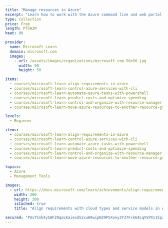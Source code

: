 ```yaml
---
title: "Manage resources in Azure"
excerpt: "Learn how to work with the Azure command line and web portal to create, manage, and control cloud based resources."
type: collection
price: Free
length: PT5H2M
heat: 80

provider:
  name: Microsoft Learn
  domain: microsoft.com
  images:
    - url: /assets/images/organizations/microsoft.com-50x50.jpg
      width: 50
      height: 50

items:
  - courses/microsoft-learn-align-requirements-in-azure
  - courses/microsoft-learn-control-azure-services-with-cli
  - courses/microsoft-learn-automate-azure-tasks-with-powershell
  - courses/microsoft-learn-predict-costs-and-optimize-spending
  - courses/microsoft-learn-control-and-organize-with-resource-manager
  - courses/microsoft-learn-move-azure-resources-to-another-resource-group

levels:
  - Beginner

items:
  - courses/microsoft-learn-align-requirements-in-azure
  - courses/microsoft-learn-control-azure-services-with-cli
  - courses/microsoft-learn-automate-azure-tasks-with-powershell
  - courses/microsoft-learn-predict-costs-and-optimize-spending
  - courses/microsoft-learn-control-and-organize-with-resource-manager
  - courses/microsoft-learn-move-azure-resources-to-another-resource-group

topics:
  - Azure
  - Management Tools

images:
  - url: https://docs.microsoft.com/learn/achievements/align-requirements-in-azure-social.png
    width: 200
    height: 200
    isCached: true
    title: "Align requirements with cloud types and service models in Azure"

secured: "PUvTSnb4y5WFZ9qoLKaiexdS2xuW4wipNZ9P5Xony3Y37Fck64LqVSPXs15pZ3d+3p4ld1yCk/1HGY512iKPelvcNbyO6+fJaQdF2Xew7XNbKgYIGI1WYRID4Sf7JhEbXWbA+ozs2OgvhccgKihkyeuRE6jmWv5dFvKdqloMLbhEtCOV26/1KnZCJZEFyUCB5zs8VLQLXbBfoVp9hxbx3WqsKMV3lla9tljLMIPTbWBsnczPhD1FfxQMjz6tztsFYp7YJLsKeKTLmRiLIDdo/LELS1x3hNrBZJQOpSmeJESXEuqH+817YLkpAMecNMRelAQgHf4kvqghNQF6zt9T1Q==;5qvnU+3XFed9BS8KNi0Khg=="
---
```


